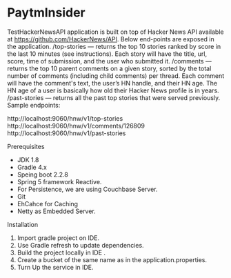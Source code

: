 # PaytmInsider
TestHackerNewsAPI application is built on top of Hacker News API available at https://github.com/HackerNews/API.
Below end-points are exposed in the application.
/top-stories — returns the top 10 stories ranked by score in the last 10 minutes (see instructions). Each story will have the title, url, score, time of submission, and the user who submitted it.
/comments — returns the top 10 parent comments on a given story, sorted by the total number of comments (including child comments) per thread. Each comment will have the comment's text, the user’s HN handle, and their HN age. The HN age of a user is basically how old their Hacker News profile is in years.
/past-stories — returns all the past top stories that were served previously.
Sample endpoints:

http://localhost:9060/hnw/v1/top-stories
http://localhost:9060/hnw/v1/comments/126809
http://localhost:9060/hnw/v1/past-stories

Prerequisites
* JDK 1.8  
* Gradle 4.x  
* Speing boot 2.2.8
* Spring 5 framework Reactive.  
* For Persistence, we are using Couchbase Server.  
* Git  
* EhCahce for Caching  
* Netty as Embedded Server.  

Installation
1. Import gradle project on IDE.  
2. Use Gradle refresh to update dependencies.
3. Build the project locally in IDE .  
4. Create a bucket of the same name as in the application.properties.  
5. Turn Up the service in IDE. 

